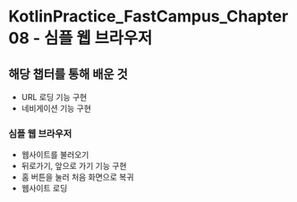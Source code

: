 # KotlinPractice_FastCampus_Chapter08 - 심플 웹 브라우저
## 해당 챕터를 통해 배운 것
  * URL 로딩 기능 구현
  * 네비게이션 기능 구현
### 심플 웹 브라우저
  * 웹사이트를 불러오기
  * 뒤로가기, 앞으로 가기 기능 구현
  * 홈 버튼을 눌러 처음 화면으로 복귀
  * 웹사이트 로딩 
